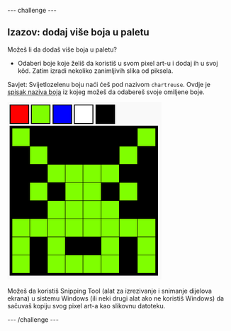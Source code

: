 \--- challenge \---

## Izazov: dodaj više boja u paletu

Možeš li da dodaš više boja u paletu?

+ Odaberi boje koje želiš da koristiš u svom pixel art-u i dodaj ih u svoj kôd. Zatim izradi nekoliko zanimljivih slika od piksela.

Savjet: Svijetlozelenu boju naći ćeš pod nazivom `chartreuse`. Ovdje je [spisak naziva boja](https://www.w3schools.com/colors/colors_names.asp) iz kojeg možeš da odabereš svoje omiljene boje.

![screenshot](images/pixel-art-final.png)

Možeš da koristiš Snipping Tool (alat za izrezivanje i snimanje dijelova ekrana) u sistemu Windows (ili neki drugi alat ako ne koristiš Windows) da sačuvaš kopiju svog pixel art-a kao slikovnu datoteku.

\--- /challenge \---